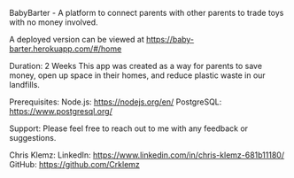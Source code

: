 BabyBarter - A platform to connect parents with other parents to trade toys with no money involved.

A deployed version can be viewed at https://baby-barter.herokuapp.com/#/home

Duration: 2 Weeks
This app was created as a way for parents to save money, open up space in their homes, and reduce plastic waste in our landfills.

Prerequisites:
Node.js: https://nodejs.org/en/
PostgreSQL: https://www.postgresql.org/

Support:
Please feel free to reach out to me with any feedback or suggestions.

Chris Klemz:
LinkedIn: https://www.linkedin.com/in/chris-klemz-681b11180/
GitHub: https://github.com/Crklemz
